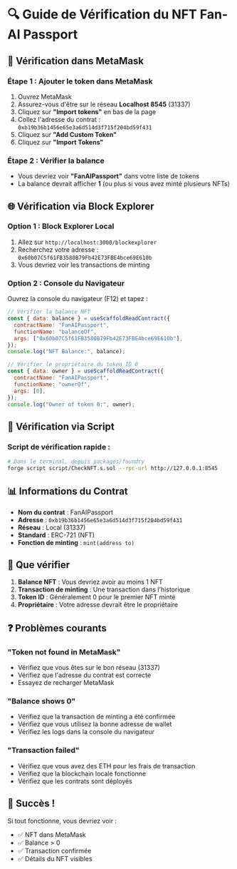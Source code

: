 # 🔍 Guide de Vérification du NFT Fan-AI Passport

## 📱 Vérification dans MetaMask

### Étape 1 : Ajouter le token dans MetaMask
1. Ouvrez MetaMask
2. Assurez-vous d'être sur le réseau **Localhost 8545** (31337)
3. Cliquez sur **"Import tokens"** en bas de la page
4. Collez l'adresse du contrat : `0xb19b36b1456e65e3a6d514d3f715f204bd59f431`
5. Cliquez sur **"Add Custom Token"**
6. Cliquez sur **"Import Tokens"**

### Étape 2 : Vérifier la balance
- Vous devriez voir **"FanAIPassport"** dans votre liste de tokens
- La balance devrait afficher **1** (ou plus si vous avez minté plusieurs NFTs)

## 🌐 Vérification via Block Explorer

### Option 1 : Block Explorer Local
1. Allez sur `http://localhost:3000/blockexplorer`
2. Recherchez votre adresse : `0x60b07C5f61FB3580B79Fb42E73FBE4bce69E610b`
3. Vous devriez voir les transactions de minting

### Option 2 : Console du Navigateur
Ouvrez la console du navigateur (F12) et tapez :

```javascript
// Vérifier la balance NFT
const { data: balance } = useScaffoldReadContract({
  contractName: "FanAIPassport",
  functionName: "balanceOf",
  args: ["0x60b07C5f61FB3580B79Fb42E73FBE4bce69E610b"],
});
console.log("NFT Balance:", balance);

// Vérifier le propriétaire du token ID 0
const { data: owner } = useScaffoldReadContract({
  contractName: "FanAIPassport",
  functionName: "ownerOf",
  args: [0],
});
console.log("Owner of token 0:", owner);
```

## 🔧 Vérification via Script

### Script de vérification rapide :
```bash
# Dans le terminal, depuis packages/foundry
forge script script/CheckNFT.s.sol --rpc-url http://127.0.0.1:8545
```

## 📊 Informations du Contrat

- **Nom du contrat** : FanAIPassport
- **Adresse** : `0xb19b36b1456e65e3a6d514d3f715f204bd59f431`
- **Réseau** : Local (31337)
- **Standard** : ERC-721 (NFT)
- **Fonction de minting** : `mint(address to)`

## 🎯 Que vérifier

1. **Balance NFT** : Vous devriez avoir au moins 1 NFT
2. **Transaction de minting** : Une transaction dans l'historique
3. **Token ID** : Généralement 0 pour le premier NFT minté
4. **Propriétaire** : Votre adresse devrait être le propriétaire

## ❓ Problèmes courants

### "Token not found in MetaMask"
- Vérifiez que vous êtes sur le bon réseau (31337)
- Vérifiez que l'adresse du contrat est correcte
- Essayez de recharger MetaMask

### "Balance shows 0"
- Vérifiez que la transaction de minting a été confirmée
- Vérifiez que vous utilisez la bonne adresse de wallet
- Vérifiez les logs dans la console du navigateur

### "Transaction failed"
- Vérifiez que vous avez des ETH pour les frais de transaction
- Vérifiez que la blockchain locale fonctionne
- Vérifiez que les contrats sont déployés

## 🎉 Succès !
Si tout fonctionne, vous devriez voir :
- ✅ NFT dans MetaMask
- ✅ Balance > 0
- ✅ Transaction confirmée
- ✅ Détails du NFT visibles 